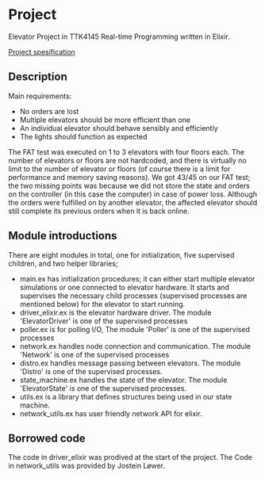 # Project

Elevator Project in TTK4145 Real-time Programming written in Elixir.

[Project spesification](https://github.com/TTK4145/Project)

## Description
Main requirements:
* No orders are lost
* Multiple elevators should be more efficient than one
* An individual elevator should behave sensibly and efficiently
* The lights should function as expected

The FAT test was executed on 1 to 3 elevators with four floors each.  The number of elevators or floors are not hardcoded, and there is virtually no limit to the number of elevator or floors (of course there is a limit for performance and memory saving reasons).  We got 43/45 on our FAT test; the two missing points was because we did not store the state and orders on the controller (in this case the computer) in case of power loss. Although the orders were fulfilled on by another elevator, the affected elevator should still complete its previous orders when it is back online.

## Module introductions

There are eight modules in total, one for initialization, five supervised children, and two helper libraries; 
* main.ex has initialization procedures; it can either start multiple elevator simulations or one connected to elevator hardware. It starts and supervises the necessary child processes (supervised processes are mentioned below) for the elevator to start running.
* driver_elixir.ex is the elevator hardware driver. The module 'ElevatorDriver' is one of the supervised processes
* poller.ex is for polling I/O, The module 'Poller' is one of the supervised processes
* network.ex handles node connection and communication. The module 'Network' is one of the supervised processes
* distro.ex handles message passing between elevators. The module 'Distro' is one of the supervised processes.
* state_machine.ex handles the state of the elevator. The module 'ElevatorState' is one of the supervised processes.
* utils.ex is a library that defines structures being used in our state machine. 
* network_utils.ex has user friendly network API for elixir. 

## Borrowed code
The code in driver_elixir was prodived at the start of the project.
The Code in network_utils was provided by Jostein Løwer.
